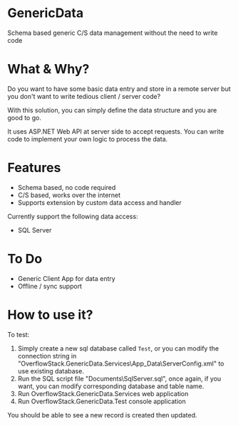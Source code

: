 # GenericData
Schema based generic C/S data management without the need to write code

# What & Why?
Do you want to have some basic data entry and store in a remote server but you don't want to write tedious client / server code?

With this solution, you can simply define the data structure and you are good to go.

It uses ASP.NET Web API at server side to accept requests. You can write code to implement your own logic to process the data.

# Features

- Schema based, no code required
- C/S based, works over the internet
- Supports extension by custom data access and handler

Currently support the following data access:

- SQL Server

# To Do

- Generic Client App for data entry
- Offline / sync support

# How to use it?

To test:

1.  Simply create a new sql database called `Test`, or you can modify the connection string in "OverflowStack.GenericData.Services\App_Data\ServerConfig.xml" to use existing database.
2.  Run the SQL script file "Documents\SqlServer.sql", once again, if you want, you can modify corresponding database and table name.
3.  Run OverflowStack.GenericData.Services web application
4.  Run OverflowStack.GenericData.Test console application

You should be able to see a new record is created then updated.
